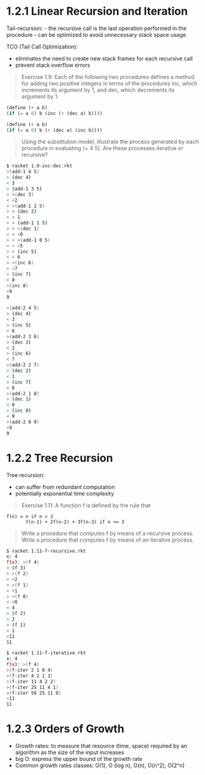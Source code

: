 # 1.2.1 Linear Recursion and Iteration

Tail-recursion:
	- the recursive call is the last operation performed in the procedure
	-  can be optimized to avoid unnecessary stack space usage

TCO (Tail Call Optimization):
- eliminates the need to create new stack frames for each recursive call
- prevent stack overflow errors

> Exercise 1.9: Each of the following two procedures defines a method for adding two positive integers in terms of the procedures inc, which increments its argument by 1, and dec, which decrements its argument by 1.

```scheme
(define (+ a b)  
(if (= a 0) b (inc (+ (dec a) b))))

(define (+ a b)  
(if (= a 0) b (+ (dec a) (inc b))))
```

> Using the substitution model, illustrate the process generated by each procedure in evaluating (+ 4 5). Are these processes iterative or recursive?

```sh
$ racket 1.9-inc-dec.rkt
>(add-1 4 5)
> (dec 4)
< 3
> (add-1 3 5)
> >(dec 3)
< <2
> >(add-1 2 5)
> > (dec 2)
< < 1
> > (add-1 1 5)
> > >(dec 1)
< < <0
> > >(add-1 0 5)
< < <5
> > (inc 5)
< < 6
> >(inc 6)
< <7
> (inc 7)
< 8
>(inc 8)
<9
9

>(add-2 4 5)
> (dec 4)
< 3
> (inc 5)
< 6
>(add-2 3 6)
> (dec 3)
< 2
> (inc 6)
< 7
>(add-2 2 7)
> (dec 2)
< 1
> (inc 7)
< 8
>(add-2 1 8)
> (dec 1)
< 0
> (inc 8)
< 9
>(add-2 0 9)
<9
9
```

# 1.2.2 Tree Recursion

Tree recursion:
- can suffer from redundant computation
- potentially exponential time complexity

> Exercise 1.11: A function f is defined by the rule that

```
f(n) = n if n < 3
       f(n-1) + 2f(n-2) + 3f(n-3) if n >= 3
```

> Write a procedure that computes f by means of a recursive process. Write a procedure that computes f by means of an iterative process.

```sh
$ racket 1.11-f-recursive.rkt
x: 4
f(x): >(f 4)
> (f 3)
> >(f 2)
< <2
> >(f 1)
< <1
> >(f 0)
< <0
< 4
> (f 2)
< 2
> (f 1)
< 1
<11
11
```

```sh
$ racket 1.11-f-iterative.rkt
x: 4
f(x): >(f 4)
>(f-iter 2 1 0 4)
>(f-iter 4 2 1 3)
>(f-iter 11 4 2 2)
>(f-iter 25 11 4 1)
>(f-iter 59 25 11 0)
<11
11
```

# 1.2.3 Orders of Growth

- Growth rates: to measure that resource (time, space) required by an algorithm as the size of the input increases
- big O: express the upper bound of the growth rate
- Common growth rates classes: O(1), O (log n), O(n), O(n^2), O(2^n)

